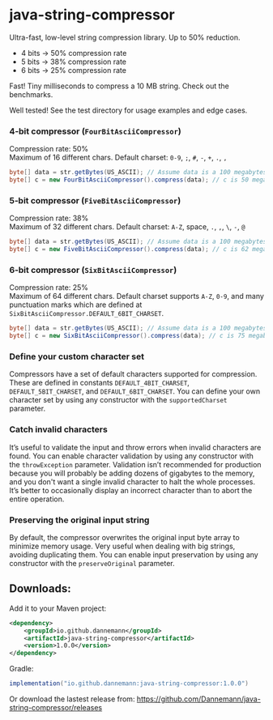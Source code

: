 # java-string-compressor

Ultra-fast, low-level string compression library. Up to 50% reduction.

- 4 bits -> 50% compression rate
- 5 bits -> 38% compression rate
- 6 bits -> 25% compression rate

Fast! Tiny milliseconds to compress a 10 MB string. Check out the benchmarks.

Well tested! See the test directory for usage examples and edge cases.

### 4‑bit compressor (`FourBitAsciiCompressor`)

Compression rate: 50%   
Maximum of 16 different chars. Default charset: `0-9`, `;`, `#`, `-`, `+`, `.`, `,`

```java
byte[] data = str.getBytes(US_ASCII); // Assume data is a 100 megabytes string.
byte[] c = new FourBitAsciiCompressor().compress(data); // c is 50 megabytes.
```

### 5‑bit compressor (`FiveBitAsciiCompressor`)

Compression rate: 38%   
Maximum of 32 different chars. Default charset: `A-Z`, space, `.`, `,`, `\`, `-`, `@`

```java
byte[] data = str.getBytes(US_ASCII); // Assume data is a 100 megabytes string.
byte[] c = new FiveBitAsciiCompressor().compress(data); // c is 62 megabytes.
```

### 6‑bit compressor (`SixBitAsciiCompressor`)

Compression rate: 25%   
Maximum of 64 different chars. Default charset supports `A-Z`, `0-9`, and many punctuation marks which are defined at
`SixBitAsciiCompressor.DEFAULT_6BIT_CHARSET`.

```java
byte[] data = str.getBytes(US_ASCII); // Assume data is a 100 megabytes string.
byte[] c = new SixBitAsciiCompressor().compress(data); // c is 75 megabytes.
```

### Define your custom character set

Compressors have a set of default characters supported for compression. These are defined in constants
```DEFAULT_4BIT_CHARSET```, ```DEFAULT_5BIT_CHARSET```, and ```DEFAULT_6BIT_CHARSET```. You can define your own
character set by using any constructor with the ```supportedCharset``` parameter.

### Catch invalid characters

It’s useful to validate the input and throw errors when invalid characters are found.
You can enable character validation by using any constructor with the ```throwException``` parameter.
Validation isn’t recommended for production because you will probably be adding dozens of gigabytes to the memory,
and you don't want a single invalid character to halt the whole processes.
It’s better to occasionally display an incorrect character than to abort the entire operation.

### Preserving the original input string

By default, the compressor overwrites the original input byte array to minimize memory usage.
Very useful when dealing with big strings, avoiding duplicating them.
You can enable input preservation by using any constructor with the ```preserveOriginal``` parameter.

## Downloads:

Add it to your Maven project:
```xml
<dependency>
    <groupId>io.github.dannemann</groupId>
    <artifactId>java-string-compressor</artifactId>
    <version>1.0.0</version>
</dependency>
```

Gradle:
```java
implementation("io.github.dannemann:java-string-compressor:1.0.0")
```

Or download the lastest release from: https://github.com/Dannemann/java-string-compressor/releases
